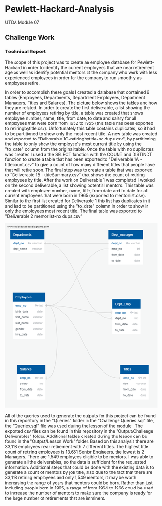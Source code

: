 # Pewlett-Hackard-Analysis

UTDA Module 07

## Challenge Work

### Technical Report

The scope of this project was to create an employee database for Pewlett-Hackard in order to identify the current employees that are near retirement age as well as identify potential mentors at the company who work with less experienced employees in order for the company to run smoothly as employees retire.  

In order to accomplish these goals I created a database that contained 6 tables (Employees, Departments, Department Employees, Department Managers, Titles and Salaries).  The picture below shows the tables and how they are related.  In order to create the first deliverable, a list showing the number of employees retiring by title, a table was created that shows employee number, name, title, from date, to date and salary for all employees that were born from 1952 to 1955 (this table has been exported to retiringbytitle.csv).  Unfortunately this table contains duplicates, so it had to be partitioned to show only the most recent title.  A new table was created and exported to "Deliverable 1C-retiringbytitle-no dups.csv", by partitioning the table to only show the employee's most current title by using the "to_date" column from the original table.  Once the table with no duplicates was created I used a the SELECT function with the COUNT and DISTINCT function to create a table that has been exported to "Deliverable 1A - titlecount.csv" to give a count of how many different titles that people have that will retire soon.  The final step was to create a table that was exported to "Deliverable 1B - titleSummary.csv" that shows the count of retiring employees by title.  After the work on Deliverable 1 was completed I worked on the second deliverable, a list showing potential mentors.  This table was created with employee number, name, title, from date and to date for all current employees that were born in 1965 (exported to mentorlist.csv).  Similar to the first list created for Deliverable 1 this list has duplicates in it and had to be partitioned using the "to_date" column in order to show in only the employees most recent title.  The final table was exported to "Deliverable 2 mentorlist-no dups.csv"

![ERD](EmployeeDB.png)

All of the queries used to generate the outputs for this project can be found in this repository in the "Queries" folder in the "Challenge Queries.sql" file, the "Queries.sql" file was used during the lesson of the module . The exported csv files can be found in this repository in the "Output/Challenge Deliverables" folder.  Additional tables created during the lesson can be found in the "Output/Lesson Work" folder.  Based on this analysis there are 33,118 employees near retirement with 7 different titles. The highest title count of retiring employees is 13,651 Senior Engineers, the lowest is 2 Managers.  There are 1,549 employees eligible to be mentors. I was able to generate all the deliverables, so the data is sufficient for the requested information.  Additional steps that could be done with the existing data is to generate a count of mentors by job title, also due to the fact that there are 33,118 retiring employees and only 1,549 mentors, it may be worth increasing the range of years that mentors could be born.  Rather than just including people born in 1965, a range of from 1964 to 1966 could be used to increase the number of mentors to make sure the company is ready for the large number of retirements that are imminent.
